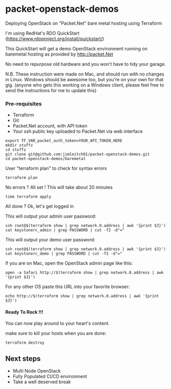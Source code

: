 # packet-openstack-demos

Deploying OpenStack on "Packet.Net" bare metal hosting using Terraform

I'm using RedHat's RDO QuickStart (https://www.rdoproject.org/install/quickstart/)

This QuickStart will get a demo OpenStack environment running on baremetal hosting as provided by http://packet.Net

No need to repurpose old hardware and you won't have to tidy your garage.



N.B. These instruction were made on Mac, and should run with no changes in Linux. Windows should be awesome too, but
you're on your own for that gig. (anyone who gets this working on a Windows client, please feel free to send the instructions for me to update this)

### Pre-requisites

- Terraform
- Git
- Packet.Net account, with API token
- Your ssh public key uploaded to Packet.Net via web interface


```
export TF_VAR_packet_auth_token=YOUR_API_TOKEN_HERE
mkdir stuffz
cd stuffz
git clone git@github.com:jimleitch01/packet-openstack-demos.git
cd packet-openstack-demos/baremetal
```

User "terraform plan" to check for syntax errors
```
terraform plan
```

No errors ? All set ! This will take about 20 minutes
```
time terraform apply
```
All done ? Ok, let's get logged in


This will output your admin user password:
```
ssh root@$(terraform show | grep network.0.address | awk '{print $3}') cat keystonerc_admin | grep PASSWORD | cut -f2 -d"="
```

This will output your demo user password:
```
ssh root@$(terraform show | grep network.0.address | awk '{print $3}') cat keystonerc_demo | grep PASSWORD | cut -f2 -d"="
```

If you are on Mac, open the OpenStack admin page like this:
```
open -a Safari http://$(terraform show | grep network.0.address | awk '{print $3}')
```

For any other OS paste this URL into your favorite browser:
```
echo http://$(terraform show | grep network.0.address | awk '{print $3}')
```

#### Ready To Rock !!!


You can now play around to your heart's content.

make sure to kill your hosts when you are done:

```
terraform destroy
```

## Next steps

- Multi Node OpenStack
- Fully Populated CI/CD environment
- Take a well deserved break
